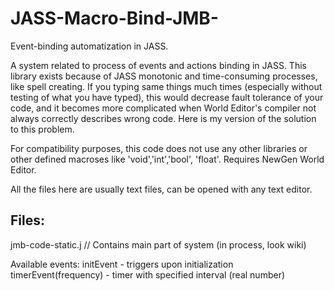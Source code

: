 # JASS-Macro-Bind-JMB-
Event-binding automatization in JASS.

  A system related to process of events and actions binding in JASS. This library exists because of JASS monotonic and time-consuming processes, like spell creating. If you typing same things much times (especially without testing of what you have typed), this would decrease fault tolerance of your code, and it becomes more complicated when World Editor's compiler not always correctly describes wrong code. Here is my version of the solution to this problem. 


  For compatibility purposes, this code does not use any other libraries or other defined macroses like 'void','int','bool', 'float'. Requires NewGen World Editor.

  All the files here are usually text files, can be opened with any text editor. 

Files:
---
  jmb-code-static.j // Contains main part of system (in process, look wiki)
   
  Available events:
        initEvent               - triggers upon initialization
        timerEvent(frequency)   - timer with specified interval (real number)
      
